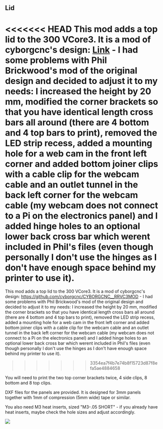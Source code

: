 ## Lid ##

<<<<<<< HEAD
This mod adds a top lid to the 300 VCore3. It is a mod of cyborgcnc's design: [Link](https://github.com/cyborgcnc/CYBORGCNC__RRVC3MOD) - I had some problems with Phil Brickwood's mod of the original design and decided to adjust it to my needs: I increased the height by 20 mm, modified the corner brackets so that you have identical length cross bars all around (there are 4 bottom and 4 top bars to print), removed the LED strip recess, added a mounting hole for a web cam in the front left corner and added bottom joiner clips with a cable clip for the webcam cable and an outlet tunnel in the back left corner for the webcam cable (my webcam does not connect to a Pi on the electronics panel) and I added hinge holes to an optional lower back cross bar which werent included in Phil's files (even though personally I don't use the hinges as I don't have enough space behind my printer to use it).
=======
This mod adds a top lid to the 300 VCore3. It is a mod of cyborgcnc's design: https://github.com/cyborgcnc/CYBORGCNC__RRVC3MOD - I had some problems with Phil Brickwood's mod of the original design and decided to adjust it to my needs: I increased the height by 20 mm, modified the corner brackets so that you have identical length cross bars all around (there are 4 bottom and 4 top bars to print), removed the LED strip recess, added a mounting hole for a web cam in the front left corner and added bottom joiner clips with a cable clip for the webcam cable and an outlet tunnel in the back left corner for the webcam cable (my webcam does not connect to a Pi on the electronics panel) and I added hinge holes to an optional lower back cross bar which werent included in Phil's files (even though personally I don't use the hinges as I don't have enough space behind my printer to use it).
>>>>>>> 3354ea7f4b7e74b8f15723d87f8efa5ae4884658

You will need to print the two top corner brackets twice, 4 side clips, 8 bottom and 8 top clips.

DXF files for the panels are provided. It is designed for 3mm panels together with 1mm of compression (5mm wide) tape or similar.

You also need M3 heat inserts, sized "M3-.05 SHORT" - if you already have heat inserts, maybe check the hole sizes and adjust accordingly.

![](https://github.com/RURon/Vcore-Mods/blob/main/Lid/Lid.png)
